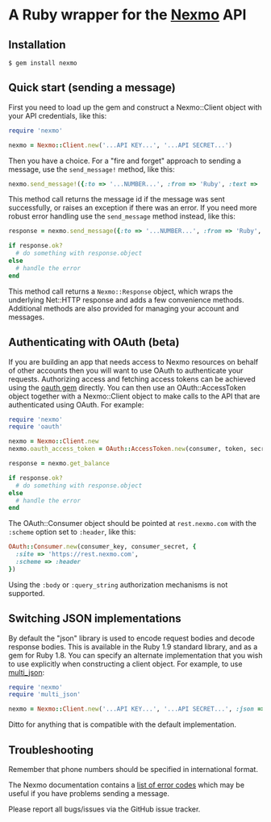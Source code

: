 A Ruby wrapper for the [Nexmo](http://nexmo.com/) API
=====================================================


Installation
------------

    $ gem install nexmo


Quick start (sending a message)
-------------------------------

First you need to load up the gem and construct a Nexmo::Client object
with your API credentials, like this:

```ruby
require 'nexmo'

nexmo = Nexmo::Client.new('...API KEY...', '...API SECRET...')
```

Then you have a choice. For a "fire and forget" approach to sending a message,
use the `send_message!` method, like this:

```ruby
nexmo.send_message!({:to => '...NUMBER...', :from => 'Ruby', :text => 'Hello world'})
```

This method call returns the message id if the message was sent successfully,
or raises an exception if there was an error. If you need more robust error
handling use the `send_message` method instead, like this:

```ruby
response = nexmo.send_message({:to => '...NUMBER...', :from => 'Ruby', :text => 'Hello world'})

if response.ok?
  # do something with response.object
else
  # handle the error
end
```

This method call returns a `Nexmo::Response` object, which wraps the underlying
Net::HTTP response and adds a few convenience methods. Additional methods are
also provided for managing your account and messages.


Authenticating with OAuth (beta)
--------------------------------

If you are building an app that needs access to Nexmo resources on behalf of
other accounts then you will want to use OAuth to authenticate your requests.
Authorizing access and fetching access tokens can be achieved using the
[oauth gem](http://rubygems.org/gems/oauth) directly. You can then use an
OAuth::AccessToken object together with a Nexmo::Client object to make calls
to the API that are authenticated using OAuth. For example:

```ruby
require 'nexmo'
require 'oauth'

nexmo = Nexmo::Client.new
nexmo.oauth_access_token = OAuth::AccessToken.new(consumer, token, secret)

response = nexmo.get_balance

if response.ok?
  # do something with response.object
else
  # handle the error
end
```

The OAuth::Consumer object should be pointed at `rest.nexmo.com` with the `:scheme` option set to `:header`, like this:

```ruby
OAuth::Consumer.new(consumer_key, consumer_secret, {
  :site => 'https://rest.nexmo.com',
  :scheme => :header
})
```

Using the `:body` or `:query_string` authorization mechanisms is not supported.


Switching JSON implementations
------------------------------

By default the "json" library is used to encode request bodies and decode response
bodies. This is available in the Ruby 1.9 standard library, and as a gem for Ruby 1.8.
You can specify an alternate implementation that you wish to use explicitly when
constructing a client object. For example, to use [multi_json](https://rubygems.org/gems/multi_json):

```ruby
require 'nexmo'
require 'multi_json'

nexmo = Nexmo::Client.new('...API KEY...', '...API SECRET...', :json => MultiJson)
```

Ditto for anything that is compatible with the default implementation.


Troubleshooting
---------------

Remember that phone numbers should be specified in international format.

The Nexmo documentation contains a [list of error codes](http://nexmo.com/documentation/index.html#response_code)
which may be useful if you have problems sending a message.

Please report all bugs/issues via the GitHub issue tracker.
